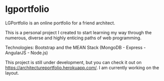 # lgportfolio

LGPortfolio is an online portfolio for a friend architect.

This is a personal project I created to start learning my way through the numerous, diverse and highly enticing paths of web programming.

Technologies: Bootstrap and the MEAN Stack (MongoDB - Express - AngularJS - Node.js)

This project is still under development, but you can check it out on https://architectureportfolio.herokuapp.com/. I am currently working on the layout.
